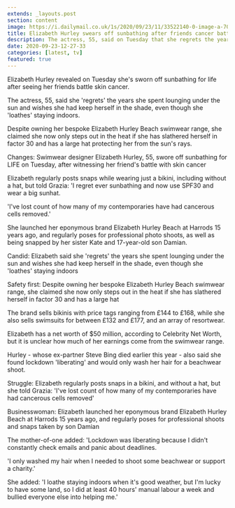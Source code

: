 ```yaml
---
extends: _layouts.post
section: content
image: https://i.dailymail.co.uk/1s/2020/09/23/11/33522140-0-image-a-70_1600858097127.jpg 
title: Elizabeth Hurley swears off sunbathing after friends cancer battle 
description: The actress, 55, said on Tuesday that she regrets the years she spent lounging under the sun and wishes she had keep herself in the shade, even though she loathes staying indoors. 
date: 2020-09-23-12-27-33 
categories: [latest, tv] 
featured: true 
--- 
```

Elizabeth Hurley revealed on Tuesday she's sworn off sunbathing for life after seeing her friends battle skin cancer.

The actress, 55, said she 'regrets' the years she spent lounging under the sun and wishes she had keep herself in the shade, even though she 'loathes' staying indoors. 

Despite owning her bespoke Elizabeth Hurley Beach swimwear range, she claimed she now only steps out in the heat if she has slathered herself in factor 30 and has a large hat protecting her from the sun's rays.

Changes: Swimwear designer Elizabeth Hurley, 55, swore off sunbathing for LIFE on Tuesday, after witnessing her friend's battle with skin cancer

Elizabeth regularly posts snaps while wearing just a bikini, including without a hat, but told Grazia: 'I regret ever sunbathing and now use SPF30 and wear a big sunhat.

'I've lost count of how many of my contemporaries have had cancerous cells removed.'

She launched her eponymous brand Elizabeth Hurley Beach at Harrods 15 years ago, and regularly poses for professional photo shoots, as well as being snapped by her sister Kate and 17-year-old son Damian.

Candid: Elizabeth said she 'regrets' the years she spent lounging under the sun and wishes she had keep herself in the shade, even though she 'loathes' staying indoors

Safety first: Despite owning her bespoke Elizabeth Hurley Beach swimwear range, she claimed she now only steps out in the heat if she has slathered herself in factor 30 and has a large hat

The brand sells bikinis with price tags ranging from £144 to £168, while she also sells swimsuits for between £132 and £177, and an array of resortwear.

Elizabeth has a net worth of $50 million, according to Celebrity Net Worth, but it is unclear how much of her earnings come from the swimwear range. 

Hurley - whose ex-partner Steve Bing died earlier this year - also said she found lockdown 'liberating' and would only wash her hair for a beachwear shoot.

Struggle: Elizabeth regularly posts snaps in a bikini, and without a hat, but she told Grazia: 'I've lost count of how many of my contemporaries have had cancerous cells removed'

Businesswoman: Elizabeth launched her eponymous brand Elizabeth Hurley Beach at Harrods 15 years ago, and regularly poses for professional shoots and snaps taken by son Damian

The mother-of-one added: 'Lockdown was liberating because I didn't constantly check emails and panic about deadlines.

'I only washed my hair when I needed to shoot some beachwear or support a charity.'

She added: 'I loathe staying indoors when it's good weather, but I'm lucky to have some land, so I did at least 40 hours' manual labour a week and bullied everyone else into helping me.' 


